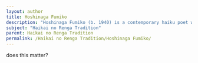 ```yaml
---
layout: author
title: Hoshinaga Fumiko
description: "Hoshinaga Fumiko (b. 1940) is a contemporary haiku poet who engages with the Haikai no Renga tradition, often highlighting the connection between human emotions and nature in her work."
subject: "Haikai no Renga Tradition"
parent: Haikai no Renga Tradition
permalink: /Haikai no Renga Tradition/Hoshinaga Fumiko/
---
```


does this matter?
